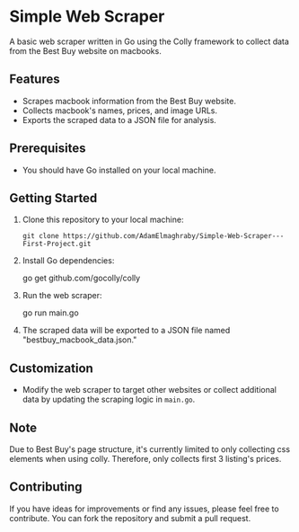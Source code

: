 ﻿# Simple Web Scraper

A basic web scraper written in Go using the Colly framework to collect data from the Best Buy website on macbooks.

## Features

- Scrapes macbook information from the Best Buy website.
- Collects macbook's names, prices, and image URLs.
- Exports the scraped data to a JSON file for analysis.

## Prerequisites

- You should have Go installed on your local machine.

## Getting Started

1. Clone this repository to your local machine:

   ```shell
   git clone https://github.com/AdamElmaghraby/Simple-Web-Scraper---First-Project.git

2. Install Go dependencies:

    go get github.com/gocolly/colly

3. Run the web scraper:

    go run main.go


4. The scraped data will be exported to a JSON file named "bestbuy_macbook_data.json."

## Customization

- Modify the web scraper to target other websites or collect additional data by updating the scraping logic in `main.go`.

## Note

Due to Best Buy's page structure, it's currently limited to only collecting css elements when using colly. Therefore, only collects first 3 listing's prices.


## Contributing

If you have ideas for improvements or find any issues, please feel free to contribute. You can fork the repository and submit a pull request.


